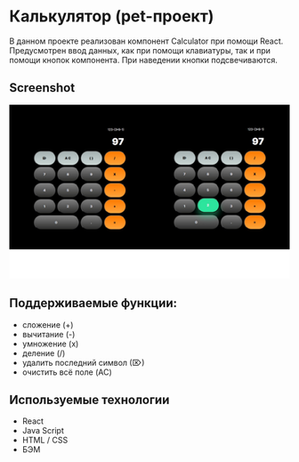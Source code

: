 # Калькулятор  (pet-проект)

В данном проекте реализован компонент Сalculator при помощи React. Предусмотрен ввод данных, как при помощи клавиатуры, так и при помощи кнопок компонента. При наведении кнопки подсвечиваются.

## Screenshot

![Desktop screenshot](https://github.com/qwertyq98/calculator-react/blob/main/screenshot/screenshot.jpg)

## Поддерживаемые функции: 

-  сложение (+)
-  вычитание (-)
-  умножение (x)
-  деление (/)
-  удалить последний символ (⌦)
-  очистить всё поле (AC)

## Используемые технологии

* React
* Java Script
* HTML / CSS
* БЭМ

